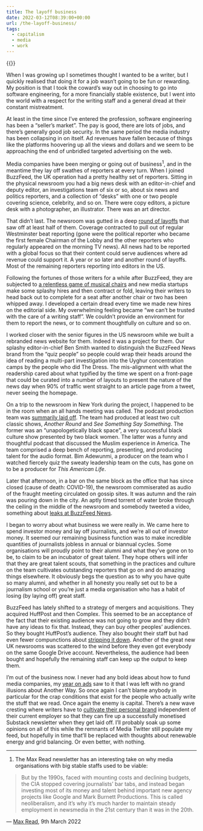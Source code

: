 ```yaml
---
title: The layoff business
date: 2022-03-12T08:39:00+00:00
url: /the-layoff-business/
tags:
  - capitalism
  - media
  - work
---
```


{{<photo src="/img/the-layoff-business.png" alt="A painterly image man in a suit screaming" caption="Image generated by Midjourney" >}}

When I was growing up I sometimes thought I wanted to be a writer, but I quickly realised that doing it for a job wasn’t going to be fun or rewarding. My position is that I took the coward’s way out in choosing to go into software engineering, for a more financially stable existence, but I went into the world with a respect for the writing staff and a general dread at their constant mistreatment.

At least in the time since I’ve entered the profession, software engineering has been a “seller’s market”. The pay is good, there are lots of jobs, and there’s generally good job security. In the same period the media industry has been collapsing in on itself. Ad revenues have fallen because of things like the platforms hoovering up all the views and dollars and we seem to be approaching the end of unbridled targeted advertising on the web.

Media companies have been merging or going out of business<sup>1</sup>, and in the meantime they lay off swathes of reporters at every turn. When I joined BuzzFeed, the UK operation had a pretty healthy set of reporters. Sitting in the physical newsroom you had a big news desk with an editor-in-chief and deputy editor, an investigations team of six or so, about six news and politics reporters, and a collection of “desks” with one or two people covering science, celebrity, and so on. There were copy editors, a picture desk with a photographer, an illustrator. There was an art director.

That didn’t last. The newsroom was gutted in a deep [round of layoffs][1] that saw off at least half of them. Coverage contracted to pull out of regular Westminster beat reporting (gone were the political reporter who became the first female Chairman of the Lobby and the other reporters who regularly appeared on the morning TV news). All news had to be reported with a global focus so that their content could serve audiences where ad revenue could support it. A year or so later and another round of layoffs. Most of the remaining reporters reporting into editors in the US.

Following the fortunes of those writers for a while after BuzzFeed, they are subjected to [a relentless game of musical chairs][2] and new media startups make some splashy hires and then contract or fold, leaving their writers to head back out to complete for a seat after another chair or two has been whipped away. I developed a certain dread every time we made new hires on the editorial side. My overwhelming feeling became “we can’t be trusted with the care of a writing staff”. We couldn’t provide an environment for them to report the news, or to comment thoughtfully on culture and so on.

I worked closer with the senior figures in the US newsroom while we built a rebranded news website for them. Indeed it was a project for them. Our splashy editor-in-chief Ben Smith wanted to distinguish the BuzzFeed News brand from the “quiz people” so people could wrap their heads around the idea of reading a multi-part investigation into the Uyghur concentration camps by the people who did The Dress. The mis-alignment with what the readership cared about what typified by the time we spent on a front-page that could be curated into a number of layouts to present the nature of the news day when 90% of traffic went straight to an article page from a tweet, never seeing the homepage.

On a trip to the newsroom in New York during the project, I happened to be in the room when an all hands meeting was called. The podcast production team was [summarily laid off][3]. The team had produced at least two cult classic shows, _Another Round_ and _See Something Say Something_. The former was an “unapologetically black space”, a very successful black culture show presented by two black women. The latter was a funny and thoughtful podcast that discussed the Muslim experience in America. The team comprised a deep bench of reporting, presenting, and producing talent for the audio format. Bim Adewunmi, a producer on the team who I watched fiercely quiz the sweaty leadership team on the cuts, has gone on to be a producer for _This American Life_.

Later that afternoon, in a bar on the same block as the office that has since closed (cause of death: COVID-19), the newsroom commiserated as audio of the fraught meeting circulated on gossip sites. It was autumn and the rain was pouring down in the city. An aptly timed torrent of water broke through the ceiling in the middle of the newsroom and somebody tweeted a video, something about [leaks at BuzzFeed News][4].

I began to worry about what business we were really in. We came here to spend investor money and lay off journalists, and we’re all out of investor money. It seemed our remaining business function was to make incredible quantities of journalists jobless in annual or biannual cycles. Some organisations will proudly point to their alumni and what they’ve gone on to be, to claim to be an incubator of great talent. They hope others will infer that they are great talent scouts, that something in the practices and culture on the team cultivates outstanding reporters that go on and do amazing things elsewhere. It obviously begs the question as to why you have quite so many alumni, and whether in all honesty you really set out to be a journalism school or you’re just a media organisation who has a habit of losing (by laying off) great staff.

BuzzFeed has lately shifted to a strategy of mergers and acquisitions. They acquired HuffPost and then Complex. This seemed to be an acceptance of the fact that their existing audience was not going to grow and they didn’t have any ideas to fix that. Instead, they can buy other peoples’ audiences. So they bought HuffPost’s audience. They also bought their staff but had even fewer compunctions about [stripping it down][5]. Another of the great new UK newsrooms was scattered to the wind before they even got everybody on the same Google Drive account. Nevertheless, the audience had been bought and hopefully the remaining staff can keep up the output to keep them.

I&#8217;m out of the business now. I never had any bold ideas about how to fund media companies, my [year on ads][8] saw to it that I was left with no grand illusions about Another Way. So once again I can&#8217;t blame anybody in particular for the crap conditions that exist for the people who actually write the stuff that we read. Once again the enemy is capital. There&#8217;s a new wave cresting where writers have to [cultivate their personal brand][6] independent of their current employer so that they can fire up a successfully monetised Substack newsletter when they get laid off. I&#8217;ll probably soak up some opinions on all of this while the remnants of Media Twitter still populate my feed, but hopefully in time that&#8217;ll be replaced with thoughts about renewable energy and grid balancing. Or even better, with nothing.

---

1) The Max Read newsletter has an interesting take on why media organisations with big stable staffs used to be viable:

> But by the 1990s, faced with mounting costs and declining budgets, the CIA stopped covering journalists&#8217; bar tabs, and instead began investing most of its money and talent behind important new agency projects like Google and Mark Burnett Productions. This is called neoliberalism, and it&#8217;s why it&#8217;s much harder to maintain steady employment in newsmedia in the 21st century than it was in the 20th.

— [Max Read][7], 9th March 2022

 [1]: https://www.theguardian.com/media/2019/jan/24/buzzfeed-to-lay-off-200-staff-in-latest-round-of-cuts
 [2]: https://www.theguardian.com/media/2019/feb/02/what-2000-job-cuts-tell-us-the-free-market-kills-digital-journalism
 [3]: https://splinternews.com/leaked-audio-buzzfeed-executives-talk-diversity-and-la-1829306989
 [4]: https://splinternews.com/jonah-peretti-cautions-against-leaks-in-leaked-buzzfeed-1832205748
 [5]: https://www.theguardian.com/media/2021/mar/09/huffpost-layoffs-buzzfeed-jonah-peretti
 [6]: https://nymag.com/intelligencer/2022/03/taylor-lorenz-now-at-washington-post-fights-maggie-haberman.html
 [7]: https://maxread.substack.com/p/how-to-have-a-career-as-a-journalist
 [8]: https://jackreid.xyz/post/a-year-in-ads/
